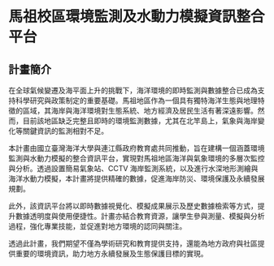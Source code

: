 # 馬祖校區環境監測及水動力模擬資訊整合平台

## 計畫簡介

在全球氣候變遷及海平面上升的挑戰下，海洋環境的即時監測與數據整合已成為支持科學研究與政策制定的重要基礎。馬祖地區作為一個具有獨特海洋生態與地理特徵的區域，其海岸與海洋環境對生態系統、地方經濟及居民生活有著深遠影響。然而，目前該地區缺乏完整且即時的環境監測數據，尤其在北竿島上，氣象與海岸變化等關鍵資訊的監測相對不足。

本計畫由國立臺灣海洋大學與連江縣政府教育處共同推動，旨在建構一個涵蓋環境監測與水動力模擬的整合資訊平台，實現對馬祖地區海洋與氣象環境的多層次監控與分析。透過設置簡易氣象站、CCTV 海岸監測系統，以及進行水深地形測繪與海洋水動力模擬，本計畫將提供精確的數據，促進海岸防災、環境保護及永續發展規劃。

此外，該資訊平台將以即時數據視覺化、模擬成果展示及歷史數據檢索等方式，提升數據透明度與使用便捷性。計畫亦結合教育資源，讓學生參與測量、模擬與分析過程，強化專業技能，並促進對地方環境的認同與關注。

透過此計畫，我們期望不僅為學術研究和教育提供支持，還能為地方政府與社區提供重要的環境資訊，助力地方永續發展及生態保護目標的實現。

```{tableofcontents}
```
